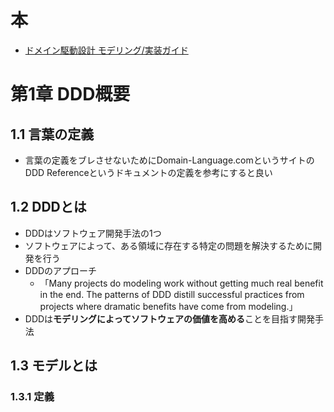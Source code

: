 # 本

- [ドメイン駆動設計 モデリング/実装ガイド](https://little-hands.booth.pm/items/1835632)

# 第1章 DDD概要

## 1.1 言葉の定義

- 言葉の定義をブレさせないためにDomain-Language.comというサイトのDDD Referenceというドキュメントの定義を参考にすると良い

## 1.2 DDDとは

- DDDはソフトウェア開発手法の1つ
- ソフトウェアによって、ある領域に存在する特定の問題を解決するために開発を行う
- DDDのアプローチ
  - 「Many projects do modeling work without getting much real benefit in the end. The patterns of DDD distill successful practices from projects where dramatic benefits have come from modeling.」
- DDDは**モデリングによってソフトウェアの価値を高める**ことを目指す開発手法


## 1.3 モデルとは

### 1.3.1 定義